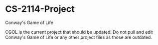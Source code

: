 # CS-2114-Project
Conway's Game of Life

CGOL is the current project that should be updated! Do not pull and edit Conway's Game of Life or any other project files as those are outdated.
